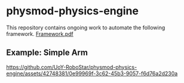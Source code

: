 # physmod-physics-engine

This repository contains ongoing work to automate the following framework.
[Framework.pdf](https://github.com/UoY-RoboStar/physmod-physics-engine/files/14614677/Framework.pdf)


## Example: Simple Arm
https://github.com/UoY-RoboStar/physmod-physics-engine/assets/42748381/0e99969f-3c62-45b3-9057-f6d76a2d230a

